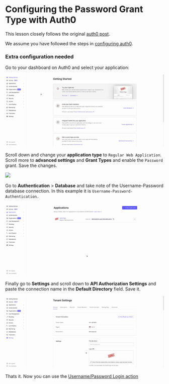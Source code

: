 # Configuring the Password Grant Type with Auth0

This lesson closely follows the original [auth0 post](https://auth0.com/docs/get-started/authentication-and-authorization-flow/call-your-api-using-resource-owner-password-flow#prerequisites).

We assume you have followed the steps in [configuring auth0](auth-with-auth0.md).

### Extra configuration needed

Go to your dashboard on Auth0 and select your application:

![](<../../.gitbook/assets/Kapture 2022-02-04 at 10.57.17.gif>)

Scroll down and change your **application type** to `Regular Web Application`. Scroll more to **advanced settings** and **Grant Types** and enable the `Password` grant. Save the changes.

![](<../../.gitbook/assets/Kapture 2022-02-04 at 11.00.07.gif>)

Go to **Authentication** > **Database** and take note of the Username-Password database connection. In this example it is `Username-Password-Authentication.`

![](<../../.gitbook/assets/Kapture 2022-02-04 at 11.07.13.gif>)

Finally go to **Settings** and scroll down to **API Authorization Settings** and paste the connection name in the **Default Directory** field. Save it.

![](<../../.gitbook/assets/Kapture 2022-02-04 at 11.12.51.gif>)

Thats it. Now you can use the [Username/Password Login action](../../docs/front-end/actions/sign-in-with-usename-password.md)
